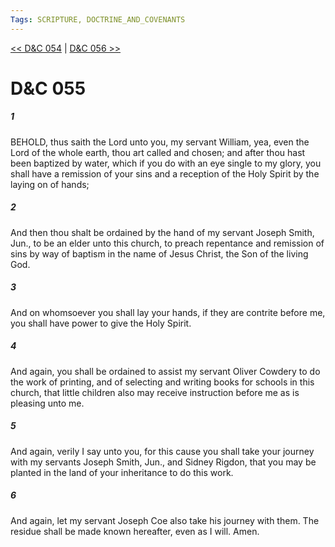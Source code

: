 ```yaml
---
Tags: SCRIPTURE, DOCTRINE_AND_COVENANTS
---
```


[<< D&C 054](DOCTRINE_AND_COVENANTS/D&C_054.md) | [D&C 056 >>](DOCTRINE_AND_COVENANTS/D&C_056.md)

# D&C 055

##### 1
 BEHOLD, thus saith the Lord unto you, my servant William, yea, even the Lord of the whole earth, thou art called and chosen; and after thou hast been baptized by water, which if you do with an eye single to my glory, you shall have a remission of your sins and a reception of the Holy Spirit by the laying on of hands;
##### 2
 And then thou shalt be ordained by the hand of my servant Joseph Smith, Jun., to be an elder unto this church, to preach repentance and remission of sins by way of baptism in the name of Jesus Christ, the Son of the living God.
##### 3
 And on whomsoever you shall lay your hands, if they are contrite before me, you shall have power to give the Holy Spirit.
##### 4
 And again, you shall be ordained to assist my servant Oliver Cowdery to do the work of printing, and of selecting and writing books for schools in this church, that little children also may receive instruction before me as is pleasing unto me.
##### 5
 And again, verily I say unto you, for this cause you shall take your journey with my servants Joseph Smith, Jun., and Sidney Rigdon, that you may be planted in the land of your inheritance to do this work.
##### 6
 And again, let my servant Joseph Coe also take his journey with them. The residue shall be made known hereafter, even as I will. Amen.

